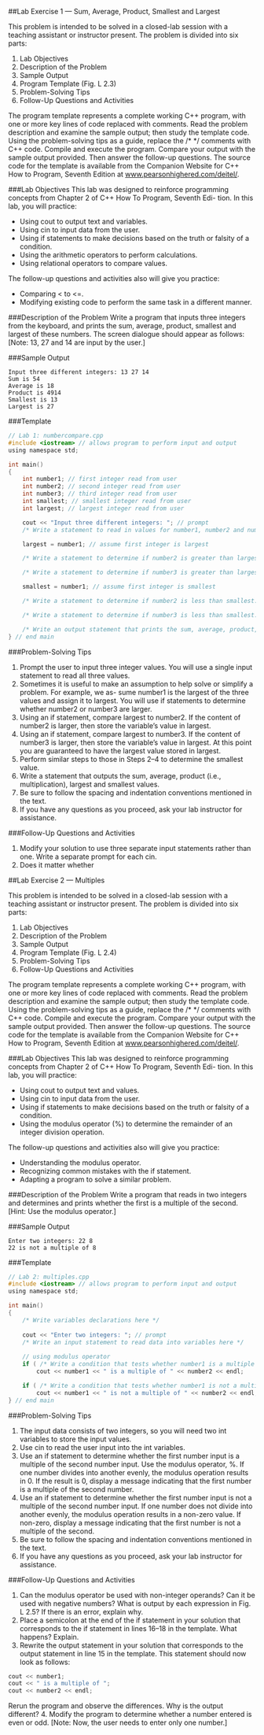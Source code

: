 ##Lab Exercise 1 — Sum, Average, Product, Smallest and Largest

This problem is intended to be solved in a closed-lab session with a teaching assistant or instructor present. The
problem is divided into six parts:

1. Lab Objectives
2. Description of the Problem
3. Sample Output
4. Program Template (Fig. L 2.3)
5. Problem-Solving Tips
6. Follow-Up Questions and Activities

The program template represents a complete working C++ program, with one or more key lines of code replaced
with comments. Read the problem description and examine the sample output; then study the template code.
Using the problem-solving tips as a guide, replace the /* */ comments with C++ code. Compile and execute the
program. Compare your output with the sample output provided. Then answer the follow-up questions. The
source code for the template is available from the Companion Website for C++ How to Program, Seventh Edition
at www.pearsonhighered.com/deitel/.

###Lab Objectives
This lab was designed to reinforce programming concepts from Chapter 2 of C++ How To Program, Seventh Edi-
tion. In this lab, you will practice:

* Using cout to output text and variables.
* Using cin to input data from the user.
* Using if statements to make decisions based on the truth or falsity of a condition.
* Using the arithmetic operators to perform calculations.
* Using relational operators to compare values.

The follow-up questions and activities also will give you practice:
* Comparing < to <=.
* Modifying existing code to perform the same task in a different manner.

###Description of the Problem
Write a program that inputs three integers from the keyboard, and prints the sum, average, product, smallest
and largest of these numbers. The screen dialogue should appear as follows: [Note: 13, 27 and 14 are input by
the user.]

###Sample Output
```
Input three different integers: 13 27 14
Sum is 54
Average is 18
Product is 4914
Smallest is 13
Largest is 27
```

###Template
```C
// Lab 1: numbercompare.cpp
#include <iostream> // allows program to perform input and output
using namespace std;

int main()
{
	int number1; // first integer read from user
	int number2; // second integer read from user
	int number3; // third integer read from user
	int smallest; // smallest integer read from user
	int largest; // largest integer read from user

	cout << "Input three different integers: "; // prompt
	/* Write a statement to read in values for number1, number2 and number3 using a single input statement */

	largest = number1; // assume first integer is largest

	/* Write a statement to determine if number2 is greater than largest. If so assign number2 to largest */

	/* Write a statement to determine if number3 is greater than largest. If so assign number3 to largest */

	smallest = number1; // assume first integer is smallest

	/* Write a statement to determine if number2 is less than smallest. If so assign number2 to smallest */

	/* Write a statement to determine if number3 is less than smallest. If so assign number3 to smallest */

	/* Write an output statement that prints the sum, average, product, largest and smallest */
} // end main
```

###Problem-Solving Tips
1. Prompt the user to input three integer values. You will use a single input statement to read all three
values.
2. Sometimes it is useful to make an assumption to help solve or simplify a problem. For example, we as-
sume number1 is the largest of the three values and assign it to largest. You will use if statements to
determine whether number2 or number3 are larger.
3. Using an if statement, compare largest to number2. If the content of number2 is larger, then store the
variable’s value in largest.
4. Using an if statement, compare largest to number3. If the content of number3 is larger, then store the
variable’s value in largest. At this point you are guaranteed to have the largest value stored in largest.
5. Perform similar steps to those in Steps 2–4 to determine the smallest value.
6. Write a statement that outputs the sum, average, product (i.e., multiplication), largest and smallest values.
7. Be sure to follow the spacing and indentation conventions mentioned in the text.
8. If you have any questions as you proceed, ask your lab instructor for assistance.

###Follow-Up Questions and Activities
1. Modify your solution to use three separate input statements rather than one. Write a separate prompt for
each cin.
2. Does it matter whether 

##Lab Exercise 2 — Multiples

This problem is intended to be solved in a closed-lab session with a teaching assistant or instructor present. The
problem is divided into six parts:

1. Lab Objectives
2. Description of the Problem
3. Sample Output
4. Program Template (Fig. L 2.4)
5. Problem-Solving Tips
6. Follow-Up Questions and Activities

The program template represents a complete working C++ program, with one or more key lines of code replaced
with comments. Read the problem description and examine the sample output; then study the template code.
Using the problem-solving tips as a guide, replace the /* */ comments with C++ code. Compile and execute the
program. Compare your output with the sample output provided. Then answer the follow-up questions. The
source code for the template is available from the Companion Website for C++ How to Program, Seventh Edition
at www.pearsonhighered.com/deitel/.

###Lab Objectives
This lab was designed to reinforce programming concepts from Chapter 2 of C++ How To Program, Seventh Edi-
tion. In this lab, you will practice:

* Using cout to output text and values.
* Using cin to input data from the user.
* Using if statements to make decisions based on the truth or falsity of a condition.
* Using the modulus operator (%) to determine the remainder of an integer division operation.

The follow-up questions and activities also will give you practice:

* Understanding the modulus operator.
* Recognizing common mistakes with the if statement.
* Adapting a program to solve a similar problem.

###Description of the Problem
Write a program that reads in two integers and determines and prints whether the first is a multiple of the second.
[Hint: Use the modulus operator.]

###Sample Output
```
Enter two integers: 22 8
22 is not a multiple of 8
```
###Template
```C
// Lab 2: multiples.cpp
#include <iostream> // allows program to perform input and output
using namespace std;

int main()
{
	/* Write variables declarations here */
	
	cout << "Enter two integers: "; // prompt
	/* Write an input statement to read data into variables here */
	
	// using modulus operator
	if ( /* Write a condition that tests whether number1 is a multiple of number2 */)
		cout << number1 << " is a multiple of " << number2 << endl;

	if ( /* Write a condition that tests whether number1 is not a multiple of number2 */ )
		cout << number1 << " is not a multiple of " << number2 << endl;
} // end main
```

###Problem-Solving Tips
1. The input data consists of two integers, so you will need two int variables to store the input values.
2. Use cin to read the user input into the int variables.
3. Use an if statement to determine whether the first number input is a multiple of the second number
input. Use the modulus operator, %. If one number divides into another evenly, the modulus operation
results in 0. If the result is 0, display a message indicating that the first number is a multiple of the second
number.
4. Use an if statement to determine whether the first number input is not a multiple of the second number
input. If one number does not divide into another evenly, the modulus operation results in a non-zero
value. If non-zero, display a message indicating that the first number is not a multiple of the second.
5. Be sure to follow the spacing and indentation conventions mentioned in the text.
6. If you have any questions as you proceed, ask your lab instructor for assistance.

###Follow-Up Questions and Activities
1. Can the modulus operator be used with non-integer operands? Can it be used with negative numbers? What
is output by each expression in Fig. L 2.5? If there is an error, explain why.
2. Place a semicolon at the end of the if statement in your solution that corresponds to the if statement in
lines 16–18 in the template. What happens? Explain.
3. Rewrite the output statement in your solution that corresponds to the output statement in line 15 in the
template. This statement should now look as follows:
```C
cout << number1;
cout << " is a multiple of ";
cout << number2 << endl;
```
Rerun the program and observe the differences. Why is the output different?
4. Modify the program to determine whether a number entered is even or odd. [Note: Now, the user needs to
enter only one number.]
